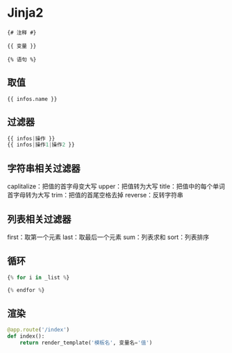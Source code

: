 # Jinja2

```text
{# 注释 #}

{{ 变量 }}

{% 语句 %}
```

## 取值

`{{ infos.name }}`

## 过滤器

```python
{{ infos|操作 }}
{{ infos|操作1|操作2 }}
```

## 字符串相关过滤器

caplitalize：把值的首字母变大写
upper：把值转为大写
title：把值中的每个单词首字母转为大写
trim：把值的首尾空格去掉
reverse：反转字符串


## 列表相关过滤器

first：取第一个元素
last：取最后一个元素
sum：列表求和
sort：列表排序

## 循环

```python
{% for i in _list %}

{% endfor %}
```

## 渲染

```python
@app.route('/index')
def index():
    return render_template('模板名', 变量名='值')
```